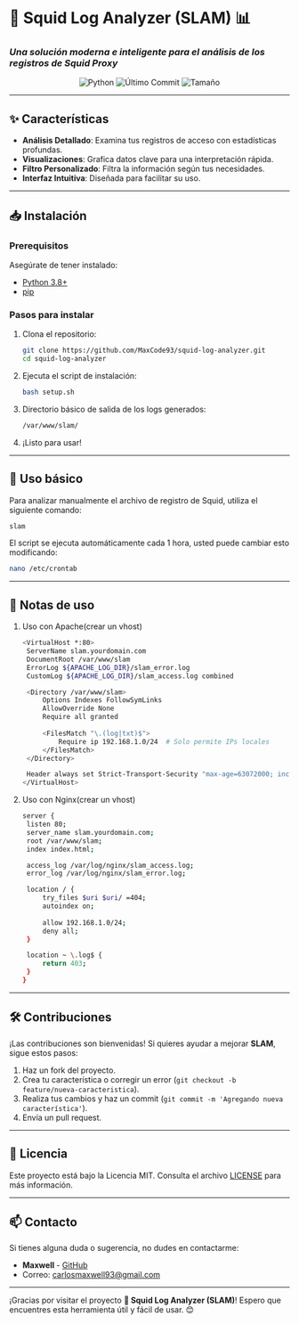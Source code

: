 # 🦑 Squid Log Analyzer (SLAM) 📊  
### *Una solución moderna e inteligente para el análisis de los registros de Squid Proxy*  

<p align="center">
  <img src="https://img.shields.io/badge/Python-3.8%2B-blue?logo=python&style=for-the-badge" alt="Python">
  <img src="https://img.shields.io/github/last-commit/MaxCode93/squid-log-analyzer?style=for-the-badge" alt="Último Commit">
  <img src="https://img.shields.io/github/repo-size/MaxCode93/squid-log-analyzer?style=for-the-badge" alt="Tamaño">
</p>

---

## ✨ Características

- **Análisis Detallado**: Examina tus registros de acceso con estadísticas profundas.
- **Visualizaciones**: Grafica datos clave para una interpretación rápida.
- **Filtro Personalizado**: Filtra la información según tus necesidades.
- **Interfaz Intuitiva**: Diseñada para facilitar su uso.

---

## 📥 Instalación

### Prerequisitos

Asegúrate de tener instalado:

- [Python 3.8+](https://www.python.org/downloads/)
- [pip](https://pip.pypa.io/en/stable/)

### Pasos para instalar

1. Clona el repositorio:

   ```bash
   git clone https://github.com/MaxCode93/squid-log-analyzer.git
   cd squid-log-analyzer
   ```

2. Ejecuta el script de instalación:

   ```bash
   bash setup.sh
   ```

3. Directorio básico de salida de los logs generados:

   ```bash
   /var/www/slam/
   ```
   
3. ¡Listo para usar!

---

## 🚀 Uso básico 

Para analizar manualmente el archivo de registro de Squid, utiliza el siguiente comando:

```bash
slam
```

El script se ejecuta automáticamente cada 1 hora, usted puede cambiar esto modificando: 

```bash
nano /etc/crontab
```

---

## 📝 Notas de uso

1. Uso con Apache(crear un vhost)
   
   ```bash
   <VirtualHost *:80>
    ServerName slam.yourdomain.com
    DocumentRoot /var/www/slam
    ErrorLog ${APACHE_LOG_DIR}/slam_error.log
    CustomLog ${APACHE_LOG_DIR}/slam_access.log combined

    <Directory /var/www/slam>
        Options Indexes FollowSymLinks
        AllowOverride None
        Require all granted
        
        <FilesMatch "\.(log|txt)$">
            Require ip 192.168.1.0/24  # Solo permite IPs locales
        </FilesMatch>
    </Directory>

    Header always set Strict-Transport-Security "max-age=63072000; includeSubDomains"
   </VirtualHost>
   ```

2. Uso con Nginx(crear un vhost)

   ```bash
   server {
    listen 80;
    server_name slam.yourdomain.com;
    root /var/www/slam;
    index index.html;

    access_log /var/log/nginx/slam_access.log;
    error_log /var/log/nginx/slam_error.log;

    location / {
        try_files $uri $uri/ =404;
        autoindex on;
        
        allow 192.168.1.0/24;
        deny all;
    }

    location ~ \.log$ {
        return 403;
    }
   }
   ```

---

## 🛠️ Contribuciones

¡Las contribuciones son bienvenidas! Si quieres ayudar a mejorar **SLAM**, sigue estos pasos:

1. Haz un fork del proyecto.
2. Crea tu característica o corregir un error (`git checkout -b feature/nueva-caracteristica`).
3. Realiza tus cambios y haz un commit (`git commit -m 'Agregando nueva característica'`).
4. Envía un pull request.

---

## 📝 Licencia

Este proyecto está bajo la Licencia MIT. Consulta el archivo [LICENSE](LICENSE) para más información.

---

## 📫 Contacto

Si tienes alguna duda o sugerencia, no dudes en contactarme:

- **Maxwell** - [GitHub](https://github.com/MaxCode93)
- Correo: [carlosmaxwell93@gmail.com](mailto:carlosmaxwell93@gmail.com)

---

¡Gracias por visitar el proyecto **🦑 Squid Log Analyzer (SLAM)**! Espero que encuentres esta herramienta útil y fácil de usar. 😊
